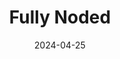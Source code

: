 ---
title: Fully Noded
appId: fullynoded
authors:
- danny
released: 2020-08-13
discontinued: 
updated: 2022-04-04
version: 0.3.1
provider: 
providerWebsite: 
website: 
repository: https://github.com/Fonta1n3/FullyNoded/
issue: 
icon: fullynoded.png
bugbounty: 
meta: stale
verdict: wip
date: 2024-04-25
reviewArchive:
twitter: FullyNoded
social:
features:
---